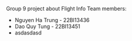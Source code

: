 Group 9 project about Flight Info
Team members:
+ Nguyen Ha Trung - 22BI13436
+ Dao Quy Tung - 22BI13451
+ asdasdasd